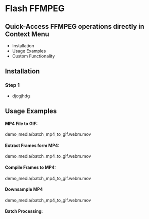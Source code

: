 # Flash FFMPEG
## Quick-Access FFMPEG operations directly in Context Menu 

* Installation
* Usage Examples
* Custom Functionality

## Installation
### Step 1
* djcgjhdg

## Usage Examples
#### MP4 File to GIF:
demo_media/batch_mp4_to_gif.webm.mov

#### Extract Frames form MP4:
demo_media/batch_mp4_to_gif.webm.mov

#### Compile Frames to MP4:
demo_media/batch_mp4_to_gif.webm.mov

#### Downsample MP4
demo_media/batch_mp4_to_gif.webm.mov

#### Batch Processing: